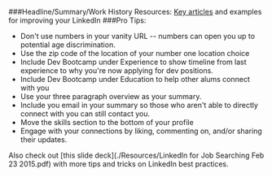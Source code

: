 ###Headline/Summary/Work History Resources:
<a href="http://www.socialmediaexaminer.com/improve-linkedin-profile/">Key articles</a> and examples for improving your LinkedIn
###Pro Tips:

* Don't use numbers in your vanity URL -- numbers can open you up to potential age discrimination.
* Use the zip code of the location of your number one location choice
* Include Dev Bootcamp under Experience to show timeline from last experience to why you're now applying for dev positions.
* Include Dev Bootcamp under Education to help other alums connect with you
* Use your three paragraph overview as your summary.
* Include you email in your summary so those who aren't able to directly connect with you can still contact you.
* Move the skills section to the bottom of your profile
* Engage with your connections by liking, commenting on, and/or sharing their updates.

Also check out [this slide deck](./Resources/LinkedIn for Job Searching Feb 23 2015.pdf) with more tips and tricks on LinkedIn best practices.
